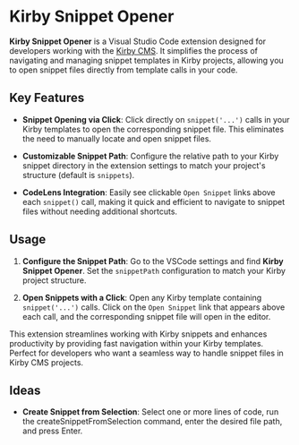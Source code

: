 # Kirby Snippet Opener

**Kirby Snippet Opener** is a Visual Studio Code extension designed for developers working with the [Kirby CMS](https://getkirby.com). It simplifies the process of navigating and managing snippet templates in Kirby projects, allowing you to open snippet files directly from template calls in your code.

## Key Features

- **Snippet Opening via Click**: Click directly on `snippet('...')` calls in your Kirby templates to open the corresponding snippet file. This eliminates the need to manually locate and open snippet files.

- **Customizable Snippet Path**: Configure the relative path to your Kirby snippet directory in the extension settings to match your project's structure (default is `snippets`).

- **CodeLens Integration**: Easily see clickable `Open Snippet` links above each `snippet()` call, making it quick and efficient to navigate to snippet files without needing additional shortcuts.

## Usage

1. **Configure the Snippet Path**:
   Go to the VSCode settings and find **Kirby Snippet Opener**. Set the `snippetPath` configuration to match your Kirby project structure.

2. **Open Snippets with a Click**:
   Open any Kirby template containing `snippet('...')` calls. Click on the `Open Snippet` link that appears above each call, and the corresponding snippet file will open in the editor.

This extension streamlines working with Kirby snippets and enhances productivity by providing fast navigation within your Kirby templates. Perfect for developers who want a seamless way to handle snippet files in Kirby CMS projects.

## Ideas

- **Create Snippet from Selection**: Select one or more lines of code, run the createSnippetFromSelection command, enter the desired file path, and press Enter.